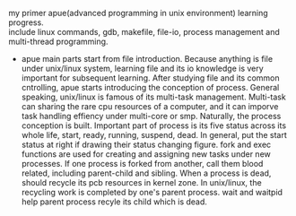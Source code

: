 my primer apue(advanced programming in unix environment) learning progress.  
include linux commands, gdb, makefile, file-io, process management and multi-thread programming.

- apue main parts start from file introduction. Because anything is file
under unix/linux system, learning file and its io knowledge is very important
for subsequent learning. After studying file and its common cntrolling, apue
starts introducing the conception of process. General speaking, unix/linux is 
famous of its multi-task management. Multi-task can sharing the rare cpu resources of 
a computer, and it can imporve task handling effiency under multi-core or smp.
Naturally, the process conception is built. Important part of process is its 
five status across its whole life, start, ready, running, suspend, dead. In general,
put the start status at right if drawing their status changing figure. 
fork and exec functions are used for creating and assigning new tasks under new 
processes. If one process is forked from another, call them blood related, including 
parent-child and sibling. When a process is dead, should recycle its pcb resources in kernel 
zone. In unix/linux, the recycling work is completed by one's parent process. wait and waitpid
help parent process recyle its child which is dead. 
